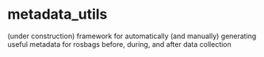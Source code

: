 # metadata_utils
(under construction)
framework for automatically (and manually) generating useful metadata for rosbags before, during, and after data collection
